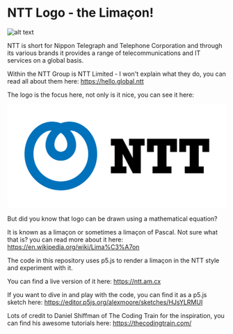 # NTT Logo - the Limaçon!

![alt text](https://github.com/alexjmoore/ntt_limacon/workflows/Deploy%20to%20Firebase/badge.svg "Build status")

NTT is short for Nippon Telegraph and Telephone Corporation and through its various brands it provides a range of
telecommunications and IT services on a global basis.

Within the NTT Group is NTT Limited - I won't explain what they do, you can read all about them
here: https://hello.global.ntt

The logo is the focus here, not only is it nice, you can see it here:

![alt text](public/images/NTT_Horizontal_RGB.png "NTT Logo")

But did you know that logo can be drawn using a mathematical equation?

It is known as a limaçon or sometimes a limaçon of Pascal.  Not sure what that is? you can read more about it here: https://en.wikipedia.org/wiki/Lima%C3%A7on

The code in this repository uses p5.js to render a limaçon in the NTT style and experiment with it.

You can find a live version of it here: https://ntt.am.cx

If you want to dive in and play with the code, you can find it as a p5.js sketch here: https://editor.p5js.org/alexmoore/sketches/HJsYLRMUI

Lots of credit to Daniel Shiffman of The Coding Train for the inspiration, you can find his awesome tutorials here: https://thecodingtrain.com/
